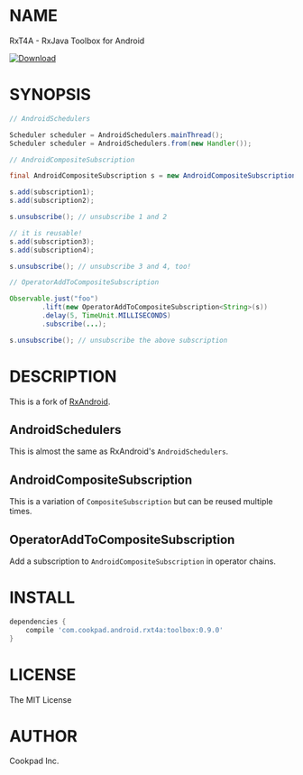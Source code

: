 # NAME

RxT4A - RxJava Toolbox for Android

[ ![Download](https://api.bintray.com/packages/cookpad/maven/RxT4A/images/download.svg) ](https://bintray.com/cookpad/maven/RxT4A/_latestVersion)

# SYNOPSIS

```java
// AndroidSchedulers

Scheduler scheduler = AndroidSchedulers.mainThread();
Scheduler scheduler = AndroidSchedulers.from(new Handler());

// AndroidCompositeSubscription

final AndroidCompositeSubscription s = new AndroidCompositeSubscription();

s.add(subscription1);
s.add(subscription2);

s.unsubscribe(); // unsubscribe 1 and 2

// it is reusable!
s.add(subscription3);
s.add(subscription4);

s.unsubscribe(); // unsubscribe 3 and 4, too!

// OperatorAddToCompositeSubscription

Observable.just("foo")
        .lift(new OperatorAddToCompositeSubscription<String>(s))
        .delay(5, TimeUnit.MILLISECONDS)
        .subscribe(...);

s.unsubscribe(); // unsubscribe the above subscription
```


# DESCRIPTION

This is a fork of [RxAndroid](https://github.com/ReactiveX/RxAndroid).

## AndroidSchedulers

This is almost the same as RxAndroid's `AndroidSchedulers`.

## AndroidCompositeSubscription

This is a variation of `CompositeSubscription` but can be reused multiple times.

## OperatorAddToCompositeSubscription

Add a subscription to `AndroidCompositeSubscription` in operator chains.

# INSTALL

```groovy
dependencies {
    compile 'com.cookpad.android.rxt4a:toolbox:0.9.0'
}
```

# LICENSE

The MIT License

# AUTHOR

Cookpad Inc.

